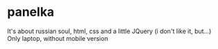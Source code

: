 # panelka  
It's about russian soul, html, css and a little JQuery (i don't like it, but...)  
Only laptop, without mobile version
